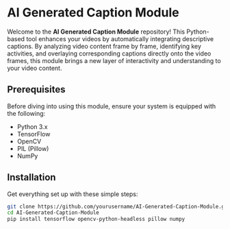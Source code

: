 # AI Generated Caption Module

Welcome to the **AI Generated Caption Module** repository! This Python-based tool enhances your videos by automatically integrating descriptive captions. By analyzing video content frame by frame, identifying key activities, and overlaying corresponding captions directly onto the video frames, this module brings a new layer of interactivity and understanding to your video content.

## Prerequisites

Before diving into using this module, ensure your system is equipped with the following:
- Python 3.x
- TensorFlow
- OpenCV
- PIL (Pillow)
- NumPy

## Installation

Get everything set up with these simple steps:

```bash
git clone https://github.com/yourusername/AI-Generated-Caption-Module.git
cd AI-Generated-Caption-Module
pip install tensorflow opencv-python-headless pillow numpy

